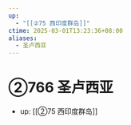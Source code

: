 ```yaml
---
up:
  - "[[②75 西印度群岛]]"
ctime: 2025-03-01T13:23:36+08:00
aliases:
  - 圣卢西亚
---
```


# ②766 圣卢西亚

- up: [[②75 西印度群岛]]
